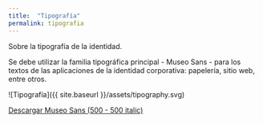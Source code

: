 ```yaml
---
title:  "Tipografía"
permalink: tipografia
---
```


Sobre la tipografía de la identidad.

<!--more-->

Se debe utilizar la familia tipográfica principal - Museo Sans - para los textos de las aplicaciones de la identidad corporativa: papelería, sitio web, entre otros.

![Tipografía]({{ site.baseurl }}/assets/tipography.svg)

<a target="_blank" href="http://www.fontsquirrel.com/fonts/museo-sans">Descargar Museo Sans (500 - 500 italic) </a>